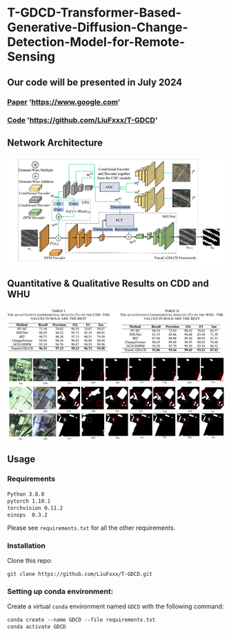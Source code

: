 # T-GDCD-Transformer-Based-Generative-Diffusion-Change-Detection-Model-for-Remote-Sensing

## Our code will be presented in July 2024

### [Paper](https://www.google.com) 'https://www.google.com'
### [Code](https://github.com/LiuFxxx/T-GDCD) 'https://github.com/LiuFxxx/T-GDCD'
## Network Architecture
![输入图片说明](photos/4.png)
## Quantitative & Qualitative Results on CDD and WHU
![输入图片说明](photos/5.png)
![输入图片说明](photos/2.png)
##  Usage
### Requirements
```
Python 3.8.0
pytorch 1.10.1
torchvision 0.11.2
einops  0.3.2
```
Please see ```requirements.txt``` for all the other requirements.
### Installation
Clone this repo:
```
git clone https://github.com/LiuFxxx/T-GDCD.git
```
### Setting up conda environment:
Create a virtual ```conda``` environment named ```GDCD``` with the following command:
```
conda create --name GDCD --file requirements.txt
conda activate GDCD
```

